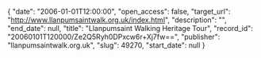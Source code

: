 {
  "date": "2006-01-01T12:00:00", 
  "open_access": false, 
  "target_url": "http://www.llanpumsaintwalk.org.uk/index.html", 
  "description": "", 
  "end_date": null, 
  "title": "Llanpumsaint Walking Heritage Tour", 
  "record_id": "20060101T120000/Ze2Q5Ryh0DPxcw6r+Xj7fw==", 
  "publisher": "llanpumsaintwalk.org.uk", 
  "slug": 49270, 
  "start_date": null
}

